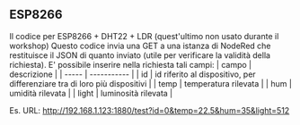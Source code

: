 ## ESP8266 
Il codice per ESP8266 + DHT22 + LDR (quest'ultimo non usato durante il workshop)
Questo codice invia una GET a una istanza di NodeRed che restituisce il JSON di quanto inviato (utile per verificare la validità della richiesta).
E' possibile inserire nella richiesta tali campi:
| campo | descrizione |
| ----- | ----------- |
| id | id riferito al dispositivo, per differenziare tra di loro più dispositivi |
| temp | temperatura rilevata |
| hum | umidità rilevata |
| light | luminosità rilevata |

Es. URL:
http://192.168.1.123:1880/test?id=0&temp=22.5&hum=35&light=512

